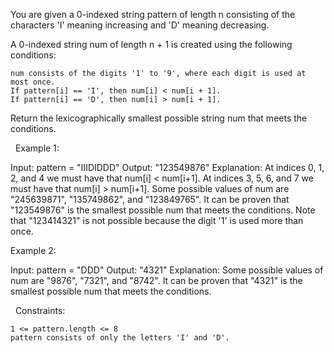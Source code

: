 You are given a 0-indexed string pattern of length n consisting of the characters 'I' meaning increasing and 'D' meaning decreasing.

A 0-indexed string num of length n + 1 is created using the following conditions:


	num consists of the digits '1' to '9', where each digit is used at most once.
	If pattern[i] == 'I', then num[i] < num[i + 1].
	If pattern[i] == 'D', then num[i] > num[i + 1].


Return the lexicographically smallest possible string num that meets the conditions.

 
Example 1:

Input: pattern = "IIIDIDDD"
Output: "123549876"
Explanation:
At indices 0, 1, 2, and 4 we must have that num[i] < num[i+1].
At indices 3, 5, 6, and 7 we must have that num[i] > num[i+1].
Some possible values of num are "245639871", "135749862", and "123849765".
It can be proven that "123549876" is the smallest possible num that meets the conditions.
Note that "123414321" is not possible because the digit '1' is used more than once.

Example 2:

Input: pattern = "DDD"
Output: "4321"
Explanation:
Some possible values of num are "9876", "7321", and "8742".
It can be proven that "4321" is the smallest possible num that meets the conditions.


 
Constraints:


	1 <= pattern.length <= 8
	pattern consists of only the letters 'I' and 'D'.

